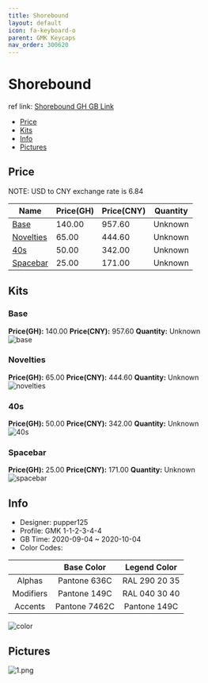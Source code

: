 ```yaml
---
title: Shorebound 
layout: default
icon: fa-keyboard-o
parent: GMK Keycaps
nav_order: 300620
---
```


# Shorebound 

ref link: [Shorebound GH GB Link](https://geekhack.org/index.php?topic=108441.0)  
* [Price](#price)  
* [Kits](#kits)  
* [Info](#info)  
* [Pictures](#pictures)  


## Price  

NOTE: USD to CNY exchange rate is 6.84

| Name          | Price(GH)    |  Price(CNY) | Quantity |
| ------------- | ------------ |  ---------- | -------- |
|[Base](#base)|140.00|957.60|Unknown|
|[Novelties](#novelties)|65.00|444.60|Unknown|
|[40s](#40s)|50.00|342.00|Unknown|
|[Spacebar](#spacebar)|25.00|171.00|Unknown|


## Kits  
### Base  
**Price(GH):** 140.00    **Price(CNY):** 957.60    **Quantity:** Unknown  
<img src="{{ 'assets/images/gmk-keycaps/shorebound/kits_pics/base.png' | relative_url }}" alt="base" class="image featured">

### Novelties  
**Price(GH):** 65.00    **Price(CNY):** 444.60    **Quantity:** Unknown  
<img src="{{ 'assets/images/gmk-keycaps/shorebound/kits_pics/novelties.png' | relative_url }}" alt="novelties" class="image featured">

### 40s  
**Price(GH):** 50.00    **Price(CNY):** 342.00    **Quantity:** Unknown  
<img src="{{ 'assets/images/gmk-keycaps/shorebound/kits_pics/40s.png' | relative_url }}" alt="40s" class="image featured">

### Spacebar  
**Price(GH):** 25.00    **Price(CNY):** 171.00    **Quantity:** Unknown  
<img src="{{ 'assets/images/gmk-keycaps/shorebound/kits_pics/spacebar.png' | relative_url }}" alt="spacebar" class="image featured">


## Info  
* Designer: pupper125  
* Profile: GMK 1-1-2-3-4-4  
* GB Time: 2020-09-04 ~ 2020-10-04  
* Color Codes:  

| |Base Color     | Legend Color
| :-------------: | :-------------: | :------------:
|Alphas|Pantone 636C|RAL 290 20 35
|Modifiers|Pantone 149C|RAL 040 30 40
|Accents|Pantone 7462C|Pantone 149C

<img src="{{ 'assets/images/gmk-keycaps/shorebound/color.png' | relative_url }}" alt="color" class="image featured">


## Pictures  
<img src="{{ 'assets/images/gmk-keycaps/shorebound/rendering_pics/1.png' | relative_url }}" alt="1.png" class="image featured">

